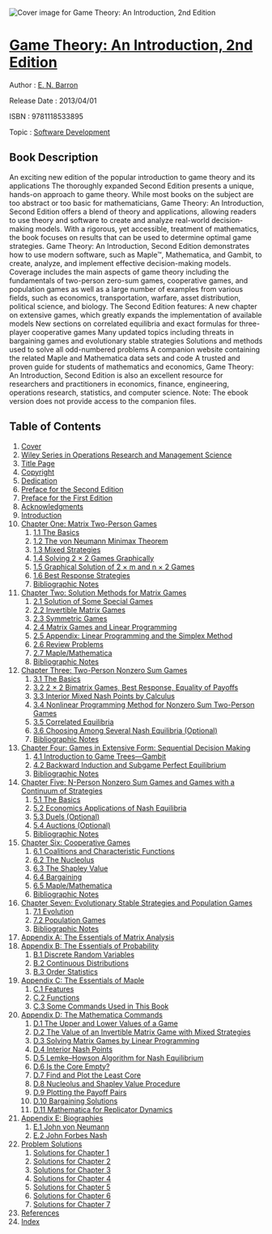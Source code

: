 ![Cover image for Game Theory: An Introduction, 2nd Edition](https://imgdetail.ebookreading.net/cover/cover/software_development/EB9781118533895.jpg)

[Game Theory: An Introduction, 2nd Edition](https://ebookreading.net/view/book/Game+Theory%3A+An+Introduction%2C+2nd+Edition-EB9781118533895_1.html "Game Theory: An Introduction, 2nd Edition")
====================================================================================================================

Author : [E. N. Barron](https://ebookreading.net/search/author/E.+N.+Barron)

Release Date : 2013/04/01

ISBN : 9781118533895

Topic : [Software Development](https://ebookreading.net/search/category/software-development)

Book Description
-----------------

An exciting new edition of the popular introduction to game theory and its applications
The thoroughly expanded Second Edition presents a unique, hands-on approach to game theory. While most books on the subject are too abstract or too basic for mathematicians, Game Theory: An Introduction, Second Edition offers a blend of theory and applications, allowing readers to use theory and software to create and analyze real-world decision-making models.
With a rigorous, yet accessible, treatment of mathematics, the book focuses on results that can be used to determine optimal game strategies. Game Theory: An Introduction, Second Edition demonstrates how to use modern software, such as Maple™, Mathematica, and Gambit, to create, analyze, and implement effective decision-making models. Coverage includes the main aspects of game theory including the fundamentals of two-person zero-sum games, cooperative games, and population games as well as a large number of examples from various fields, such as economics, transportation, warfare, asset distribution, political science, and biology. The Second Edition features:
A new chapter on extensive games, which greatly expands the implementation of available models
New sections on correlated equilibria and exact formulas for three-player cooperative games
Many updated topics including threats in bargaining games and evolutionary stable strategies
Solutions and methods used to solve all odd-numbered problems
A companion website containing the related Maple and Mathematica data sets and code
A trusted and proven guide for students of mathematics and economics, Game Theory: An Introduction, Second Edition is also an excellent resource for researchers and practitioners in economics, finance, engineering, operations research, statistics, and computer science.
Note: The ebook version does not provide access to the companion files.
              
Table of Contents
-----------------

1. [Cover](https://ebookreading.net/view/book/Game+Theory%3A+An+Introduction%2C+2nd+Edition-EB9781118533895_1.html)
1. [Wiley Series in Operations Research and Management Science](https://ebookreading.net/view/book/Game+Theory%3A+An+Introduction%2C+2nd+Edition-EB9781118533895_3.html)
1. [Title Page](https://ebookreading.net/view/book/Game+Theory%3A+An+Introduction%2C+2nd+Edition-EB9781118533895_4.html)
1. [Copyright](https://ebookreading.net/view/book/Game+Theory%3A+An+Introduction%2C+2nd+Edition-EB9781118533895_5.html)
1. [Dedication](https://ebookreading.net/view/book/Game+Theory%3A+An+Introduction%2C+2nd+Edition-EB9781118533895_6.html)
1. [Preface for the Second Edition](https://ebookreading.net/view/book/Game+Theory%3A+An+Introduction%2C+2nd+Edition-EB9781118533895_7.html)
1. [Preface for the First Edition](https://ebookreading.net/view/book/Game+Theory%3A+An+Introduction%2C+2nd+Edition-EB9781118533895_8.html)
1. [Acknowledgments](https://ebookreading.net/view/book/Game+Theory%3A+An+Introduction%2C+2nd+Edition-EB9781118533895_9.html)
1. [Introduction](https://ebookreading.net/view/book/Game+Theory%3A+An+Introduction%2C+2nd+Edition-EB9781118533895_10.html)
1. [Chapter One: Matrix Two-Person Games](https://ebookreading.net/view/book/Game+Theory%3A+An+Introduction%2C+2nd+Edition-EB9781118533895_11.html)
    1. [1.1 The Basics](https://ebookreading.net/view/book/Game+Theory%3A+An+Introduction%2C+2nd+Edition-EB9781118533895_11.html#c01-sec-0001)
    1. [1.2 The von Neumann Minimax Theorem](https://ebookreading.net/view/book/Game+Theory%3A+An+Introduction%2C+2nd+Edition-EB9781118533895_11.html#c01-sec-0002)
    1. [1.3 Mixed Strategies](https://ebookreading.net/view/book/Game+Theory%3A+An+Introduction%2C+2nd+Edition-EB9781118533895_11.html#c01-sec-0004)
    1. [1.4 Solving 2 × 2 Games Graphically](https://ebookreading.net/view/book/Game+Theory%3A+An+Introduction%2C+2nd+Edition-EB9781118533895_11.html#c01-sec-0006)
    1. [1.5 Graphical Solution of 2 × m and n × 2 Games](https://ebookreading.net/view/book/Game+Theory%3A+An+Introduction%2C+2nd+Edition-EB9781118533895_11.html#c01-sec-0007)
    1. [1.6 Best Response Strategies](https://ebookreading.net/view/book/Game+Theory%3A+An+Introduction%2C+2nd+Edition-EB9781118533895_11.html#c01-sec-0008)
    1. [Bibliographic Notes](https://ebookreading.net/view/book/Game+Theory%3A+An+Introduction%2C+2nd+Edition-EB9781118533895_11.html#c01-sec-0010)
1. [Chapter Two: Solution Methods for Matrix Games](https://ebookreading.net/view/book/Game+Theory%3A+An+Introduction%2C+2nd+Edition-EB9781118533895_12.html)
    1. [2.1 Solution of Some Special Games](https://ebookreading.net/view/book/Game+Theory%3A+An+Introduction%2C+2nd+Edition-EB9781118533895_12.html#c02-sec-0001)
    1. [2.2 Invertible Matrix Games](https://ebookreading.net/view/book/Game+Theory%3A+An+Introduction%2C+2nd+Edition-EB9781118533895_12.html#c02-sec-0003)
    1. [2.3 Symmetric Games](https://ebookreading.net/view/book/Game+Theory%3A+An+Introduction%2C+2nd+Edition-EB9781118533895_12.html#c02-sec-0006)
    1. [2.4 Matrix Games and Linear Programming](https://ebookreading.net/view/book/Game+Theory%3A+An+Introduction%2C+2nd+Edition-EB9781118533895_12.html#c02-sec-0007)
    1. [2.5 Appendix: Linear Programming and the Simplex Method](https://ebookreading.net/view/book/Game+Theory%3A+An+Introduction%2C+2nd+Edition-EB9781118533895_12.html#c02-sec-0011)
    1. [2.6 Review Problems](https://ebookreading.net/view/book/Game+Theory%3A+An+Introduction%2C+2nd+Edition-EB9781118533895_12.html#c02-sec-0013)
    1. [2.7 Maple/Mathematica](https://ebookreading.net/view/book/Game+Theory%3A+An+Introduction%2C+2nd+Edition-EB9781118533895_12.html#c02-sec-0014)
    1. [Bibliographic Notes](https://ebookreading.net/view/book/Game+Theory%3A+An+Introduction%2C+2nd+Edition-EB9781118533895_12.html#c02-sec-0901)
1. [Chapter Three: Two-Person Nonzero Sum Games](https://ebookreading.net/view/book/Game+Theory%3A+An+Introduction%2C+2nd+Edition-EB9781118533895_13.html)
    1. [3.1 The Basics](https://ebookreading.net/view/book/Game+Theory%3A+An+Introduction%2C+2nd+Edition-EB9781118533895_13.html#c03-sec-0001)
    1. [3.2 2 × 2 Bimatrix Games, Best Response, Equality of Payoffs](https://ebookreading.net/view/book/Game+Theory%3A+An+Introduction%2C+2nd+Edition-EB9781118533895_13.html#c03-sec-0004)
    1. [3.3 Interior Mixed Nash Points by Calculus](https://ebookreading.net/view/book/Game+Theory%3A+An+Introduction%2C+2nd+Edition-EB9781118533895_13.html#c03-sec-0005)
    1. [3.4 Nonlinear Programming Method for Nonzero Sum Two-Person Games](https://ebookreading.net/view/book/Game+Theory%3A+An+Introduction%2C+2nd+Edition-EB9781118533895_13.html#c03-sec-0007)
    1. [3.5 Correlated Equilibria](https://ebookreading.net/view/book/Game+Theory%3A+An+Introduction%2C+2nd+Edition-EB9781118533895_13.html#c03-sec-0008)
    1. [3.6 Choosing Among Several Nash Equilibria (Optional)](https://ebookreading.net/view/book/Game+Theory%3A+An+Introduction%2C+2nd+Edition-EB9781118533895_13.html#c03-sec-0009)
    1. [Bibliographic Notes](https://ebookreading.net/view/book/Game+Theory%3A+An+Introduction%2C+2nd+Edition-EB9781118533895_13.html#c03-sec-0011)
1. [Chapter Four: Games in Extensive Form: Sequential Decision Making](https://ebookreading.net/view/book/Game+Theory%3A+An+Introduction%2C+2nd+Edition-EB9781118533895_14.html)
    1. [4.1 Introduction to Game Trees—Gambit](https://ebookreading.net/view/book/Game+Theory%3A+An+Introduction%2C+2nd+Edition-EB9781118533895_14.html#c04-sec-0001)
    1. [4.2 Backward Induction and Subgame Perfect Equilibrium](https://ebookreading.net/view/book/Game+Theory%3A+An+Introduction%2C+2nd+Edition-EB9781118533895_14.html#c04-sec-0002)
    1. [Bibliographic Notes](https://ebookreading.net/view/book/Game+Theory%3A+An+Introduction%2C+2nd+Edition-EB9781118533895_14.html#c04-sec-0005)
1. [Chapter Five: N-Person Nonzero Sum Games and Games with a Continuum of Strategies](https://ebookreading.net/view/book/Game+Theory%3A+An+Introduction%2C+2nd+Edition-EB9781118533895_15.html)
    1. [5.1 The Basics](https://ebookreading.net/view/book/Game+Theory%3A+An+Introduction%2C+2nd+Edition-EB9781118533895_15.html#c05-sec-0001)
    1. [5.2 Economics Applications of Nash Equilibria](https://ebookreading.net/view/book/Game+Theory%3A+An+Introduction%2C+2nd+Edition-EB9781118533895_15.html#c05-sec-0002)
    1. [5.3 Duels (Optional)](https://ebookreading.net/view/book/Game+Theory%3A+An+Introduction%2C+2nd+Edition-EB9781118533895_16.html#c05-sec-0010)
    1. [5.4 Auctions (Optional)](https://ebookreading.net/view/book/Game+Theory%3A+An+Introduction%2C+2nd+Edition-EB9781118533895_16.html#c05-sec-0013)
    1. [Bibliographic Notes](https://ebookreading.net/view/book/Game+Theory%3A+An+Introduction%2C+2nd+Edition-EB9781118533895_16.html#c05-sec-0017a)
1. [Chapter Six: Cooperative Games](https://ebookreading.net/view/book/Game+Theory%3A+An+Introduction%2C+2nd+Edition-EB9781118533895_17.html)
    1. [6.1 Coalitions and Characteristic Functions](https://ebookreading.net/view/book/Game+Theory%3A+An+Introduction%2C+2nd+Edition-EB9781118533895_17.html#c06-sec-0001)
    1. [6.2 The Nucleolus](https://ebookreading.net/view/book/Game+Theory%3A+An+Introduction%2C+2nd+Edition-EB9781118533895_17.html#c06-sec-0003)
    1. [6.3 The Shapley Value](https://ebookreading.net/view/book/Game+Theory%3A+An+Introduction%2C+2nd+Edition-EB9781118533895_18.html#c06-sec-0005)
    1. [6.4 Bargaining](https://ebookreading.net/view/book/Game+Theory%3A+An+Introduction%2C+2nd+Edition-EB9781118533895_18.html#c06-sec-0006)
    1. [6.5 Maple/Mathematica](https://ebookreading.net/view/book/Game+Theory%3A+An+Introduction%2C+2nd+Edition-EB9781118533895_18.html#c06-sec-0012)
    1. [Bibliographic Notes](https://ebookreading.net/view/book/Game+Theory%3A+An+Introduction%2C+2nd+Edition-EB9781118533895_18.html#c06-sec-0013)
1. [Chapter Seven: Evolutionary Stable Strategies and Population Games](https://ebookreading.net/view/book/Game+Theory%3A+An+Introduction%2C+2nd+Edition-EB9781118533895_19.html)
    1. [7.1 Evolution](https://ebookreading.net/view/book/Game+Theory%3A+An+Introduction%2C+2nd+Edition-EB9781118533895_19.html#c07-sec-0001)
    1. [7.2 Population Games](https://ebookreading.net/view/book/Game+Theory%3A+An+Introduction%2C+2nd+Edition-EB9781118533895_19.html#c07-sec-0002)
    1. [Bibliographic Notes](https://ebookreading.net/view/book/Game+Theory%3A+An+Introduction%2C+2nd+Edition-EB9781118533895_19.html#c07-sec-0002ab)
1. [Appendix A: The Essentials of Matrix Analysis](https://ebookreading.net/view/book/Game+Theory%3A+An+Introduction%2C+2nd+Edition-EB9781118533895_20.html)
1. [Appendix B: The Essentials of Probability](https://ebookreading.net/view/book/Game+Theory%3A+An+Introduction%2C+2nd+Edition-EB9781118533895_21.html)
    1. [B.1 Discrete Random Variables](https://ebookreading.net/view/book/Game+Theory%3A+An+Introduction%2C+2nd+Edition-EB9781118533895_21.html#appB-sec-0002)
    1. [B.2 Continuous Distributions](https://ebookreading.net/view/book/Game+Theory%3A+An+Introduction%2C+2nd+Edition-EB9781118533895_21.html#appB-sec-0003)
    1. [B.3 Order Statistics](https://ebookreading.net/view/book/Game+Theory%3A+An+Introduction%2C+2nd+Edition-EB9781118533895_21.html#appB-sec-0005)
1. [Appendix C: The Essentials of Maple](https://ebookreading.net/view/book/Game+Theory%3A+An+Introduction%2C+2nd+Edition-EB9781118533895_22.html)
    1. [C.1 Features](https://ebookreading.net/view/book/Game+Theory%3A+An+Introduction%2C+2nd+Edition-EB9781118533895_22.html#appC-sec-0001a)
    1. [C.2 Functions](https://ebookreading.net/view/book/Game+Theory%3A+An+Introduction%2C+2nd+Edition-EB9781118533895_22.html#appC-sec-0003)
    1. [C.3 Some Commands Used in This Book](https://ebookreading.net/view/book/Game+Theory%3A+An+Introduction%2C+2nd+Edition-EB9781118533895_22.html#appC-sec-0007)
1. [Appendix D: The Mathematica Commands](https://ebookreading.net/view/book/Game+Theory%3A+An+Introduction%2C+2nd+Edition-EB9781118533895_23.html)
    1. [D.1 The Upper and Lower Values of a Game](https://ebookreading.net/view/book/Game+Theory%3A+An+Introduction%2C+2nd+Edition-EB9781118533895_23.html#appD-sec-0000a)
    1. [D.2 The Value of an Invertible Matrix Game with Mixed Strategies](https://ebookreading.net/view/book/Game+Theory%3A+An+Introduction%2C+2nd+Edition-EB9781118533895_23.html#appD-sec-0003)
    1. [D.3 Solving Matrix Games by Linear Programming](https://ebookreading.net/view/book/Game+Theory%3A+An+Introduction%2C+2nd+Edition-EB9781118533895_23.html#appD-sec-0004)
    1. [D.4 Interior Nash Points](https://ebookreading.net/view/book/Game+Theory%3A+An+Introduction%2C+2nd+Edition-EB9781118533895_23.html#appD-sec-0005)
    1. [D.5 Lemke–Howson Algorithm for Nash Equilibrium](https://ebookreading.net/view/book/Game+Theory%3A+An+Introduction%2C+2nd+Edition-EB9781118533895_23.html#appD-sec-0006)
    1. [D.6 Is the Core Empty?](https://ebookreading.net/view/book/Game+Theory%3A+An+Introduction%2C+2nd+Edition-EB9781118533895_23.html#appD-sec-0007)
    1. [D.7 Find and Plot the Least Core](https://ebookreading.net/view/book/Game+Theory%3A+An+Introduction%2C+2nd+Edition-EB9781118533895_23.html#appD-sec-0008)
    1. [D.8 Nucleolus and Shapley Value Procedure](https://ebookreading.net/view/book/Game+Theory%3A+An+Introduction%2C+2nd+Edition-EB9781118533895_23.html#appD-sec-0009)
    1. [D.9 Plotting the Payoff Pairs](https://ebookreading.net/view/book/Game+Theory%3A+An+Introduction%2C+2nd+Edition-EB9781118533895_23.html#appD-sec-0010)
    1. [D.10 Bargaining Solutions](https://ebookreading.net/view/book/Game+Theory%3A+An+Introduction%2C+2nd+Edition-EB9781118533895_23.html#appD-sec-0011)
    1. [D.11 Mathematica for Replicator Dynamics](https://ebookreading.net/view/book/Game+Theory%3A+An+Introduction%2C+2nd+Edition-EB9781118533895_23.html#appD-sec-0012)
1. [Appendix E: Biographies](https://ebookreading.net/view/book/Game+Theory%3A+An+Introduction%2C+2nd+Edition-EB9781118533895_24.html)
    1. [E.1 John von Neumann](https://ebookreading.net/view/book/Game+Theory%3A+An+Introduction%2C+2nd+Edition-EB9781118533895_24.html#appE-sec-0001)
    1. [E.2 John Forbes Nash](https://ebookreading.net/view/book/Game+Theory%3A+An+Introduction%2C+2nd+Edition-EB9781118533895_24.html#appE-sec-0002)
1. [Problem Solutions](https://ebookreading.net/view/book/Game+Theory%3A+An+Introduction%2C+2nd+Edition-EB9781118533895_25.html)
    1. [Solutions for Chapter 1](https://ebookreading.net/view/book/Game+Theory%3A+An+Introduction%2C+2nd+Edition-EB9781118533895_25.html#prob-sol-exsec-0001)
    1. [Solutions for Chapter 2](https://ebookreading.net/view/book/Game+Theory%3A+An+Introduction%2C+2nd+Edition-EB9781118533895_25.html#prob-sol-exsec-0002)
    1. [Solutions for Chapter 3](https://ebookreading.net/view/book/Game+Theory%3A+An+Introduction%2C+2nd+Edition-EB9781118533895_25.html#prob-sol-exsec-0003)
    1. [Solutions for Chapter 4](https://ebookreading.net/view/book/Game+Theory%3A+An+Introduction%2C+2nd+Edition-EB9781118533895_25.html#prob-sol-exsec-0004)
    1. [Solutions for Chapter 5](https://ebookreading.net/view/book/Game+Theory%3A+An+Introduction%2C+2nd+Edition-EB9781118533895_25.html#prob-sol-exsec-0005)
    1. [Solutions for Chapter 6](https://ebookreading.net/view/book/Game+Theory%3A+An+Introduction%2C+2nd+Edition-EB9781118533895_25.html#prob-sol-exsec-0006)
    1. [Solutions for Chapter 7](https://ebookreading.net/view/book/Game+Theory%3A+An+Introduction%2C+2nd+Edition-EB9781118533895_25.html#prob-sol-exsec-0007)
1. [References](https://ebookreading.net/view/book/Game+Theory%3A+An+Introduction%2C+2nd+Edition-EB9781118533895_26.html)
1. [Index](https://ebookreading.net/view/book/Game+Theory%3A+An+Introduction%2C+2nd+Edition-EB9781118533895_27.html)
